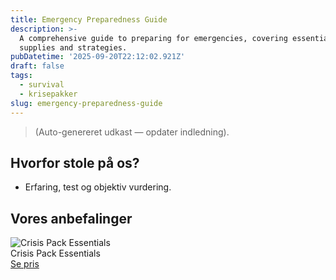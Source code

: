 ```yaml
---
title: Emergency Preparedness Guide
description: >-
  A comprehensive guide to preparing for emergencies, covering essential
  supplies and strategies.
pubDatetime: '2025-09-20T22:12:02.921Z'
draft: false
tags:
  - survival
  - krisepakker
slug: emergency-preparedness-guide
---
```

> (Auto-genereret udkast — opdater indledning).

## Hvorfor stole på os?
- Erfaring, test og objektiv vurdering.

## Vores anbefalinger


<!-- Auto: Affiliate-kort fra Products/SKUs -->

<div class="aff-card"><img src="abstract_15.png (https://v5.airtableusercontent.com/v3/u/45/45/1758420000000/d4KIyf0o8GJA4ErOLLuUjA/kpWeMhm7LTumet5PUU6FjOYVW9SeAUGv9tcocDVzcsXq2d5XOVOWOdq1pyxwuC6_8lKwUA3ztwZAEhOuH8LA4BecatWBkB3zV3ZxAsu1cBmLdebzKbwtoCN1G8z9sBnN4K9ZrugW8DVPuDjdnpYt9-kBOen3KCnBdG5dm1mA2ms/-AKyQKE9YeU8PEr7Ml1Or8u6e6-Wyl0_MuqPP_zZavQ)" alt="Crisis Pack Essentials" class="aff-card__img" /><div class="aff-card__meta"><div class="aff-card__title">Crisis Pack Essentials</div><a class="aff-btn" href="https://affiliate.homeessentialsee62.com/deal789?utm_source=klartilalt&utm_medium=affiliate&subid=emergency-preparedness-guide-2025-09-20" rel="sponsored nofollow noopener" target="_blank">Se pris</a></div></div>

